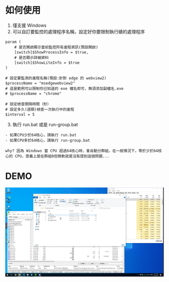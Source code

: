 # 如何使用
1. 僅支援 Windows
2. 可以自訂要監控的處理程序名稱，設定好你要限制執行續的處理程序
```
param (
    # 是否開啟顯示當前監控所有進程資訊(預設開啟)
    [switch]$ShowProcessInfo = $true,
    # 是否顯示詳細資料
    [switch]$ShowLiteInfo = $true
)

# 設定要監測的進程名稱(預設:針對 edge 的 webview2)
$processName = "msedgewebview2"
# 這是範例可以限制你已知道的 exe 檔名即可，無須添加副檔名.exe
# $processName = "chrome"

# 設定檢查間隔時間（秒）
# 設定多久(週期)檢查一次執行中的進程
$interval = 5
```
3. 執行 run.bat 或是 run-group.bat
```
- 如果CPU少於64核心，請執行 run.bat
- 如果CPU多於64核心，請執行 run-group.bat

why? 因為 Windows 當 CPU 超過64核心時，會自動分群組，在一般情況下，等於少於64核心的 CPU，意義上是在群組0但微軟就是沒有提到這個問題...
```
# DEMO
![demo](./demo.gif)
